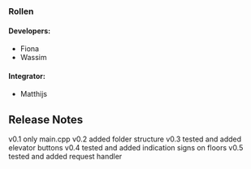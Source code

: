 ### Rollen
#### Developers:
- Fiona
- Wassim
#### Integrator:
- Matthijs

## Release Notes
v0.1 only main.cpp 
v0.2 added folder structure
v0.3 tested and added elevator buttons
v0.4 tested and added indication signs on floors
v0.5 tested and added request handler